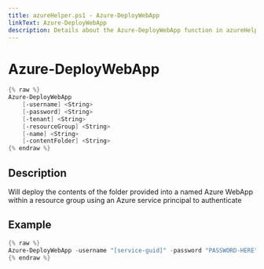 ```yaml
---
title: azureHelper.ps1 - Azure-DeployWebApp
linkText: Azure-DeployWebApp
description: Details about the Azure-DeployWebApp function in azureHelper.ps1 helper script
---
```


# Azure-DeployWebApp

```PowerShell
{% raw %}
Azure-DeployWebApp
    [-username] <String>
    [-password] <String>
    [-tenant] <String>
    [-resourceGroup] <String>
    [-name] <String>
    [-contentFolder] <String>
{% endraw %}
```

## Description

Will deploy the contents of the folder provided into a named Azure WebApp within a resource group using an Azure service principal to authenticate

## Example

```PowerShell
{% raw %}
Azure-DeployWebApp -username "[service-guid]" -password "PASSWORD-HERE" -tenant "[tenant-guid]" -resourceGroup "MyWebAppResource" -name "MyWebApp" -contentFolder "Path\To\Folder"
{% endraw %}
```
